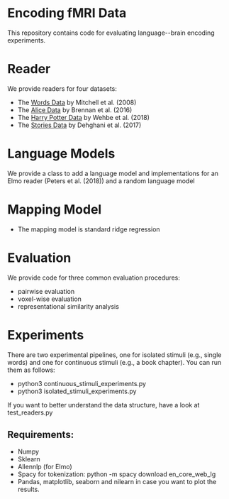 # Encoding fMRI Data
This repository contains code for evaluating language--brain encoding experiments. 


# Reader
We provide readers for four datasets:
* The [Words Data](http://www.cs.cmu.edu/~fmri/science2008/data.html) by Mitchell et al. (2008)
* The [Alice Data](https://sites.lsa.umich.edu/cnllab/2016/06/11/data-sharing-fmri-timecourses-story-listening/) by Brennan et al. (2016) 
* The  [Harry Potter Data](https://drive.google.com/file/d/0By_8Ci8eoDI4Q3NwUEFPRExIeG8/view) by Wehbe et al. (2018)
* The [Stories Data](https://onlinelibrary.wiley.com/doi/abs/10.1002/hbm.23814) by Dehghani et al. (2017)


# Language Models
We provide a class to add a language model and implementations for an Elmo reader (Peters et al. (2018)) and a random language model 

# Mapping Model
* The mapping model is standard ridge regression


# Evaluation
We provide code for three common evaluation procedures:
* pairwise evaluation
* voxel-wise evaluation
* representational similarity analysis 

# Experiments
There are two experimental pipelines, one for isolated stimuli (e.g., single words) and one for continuous stimuli (e.g., a book chapter). 
You can run them as follows: 
* python3 continuous_stimuli_experiments.py
* python3 isolated_stimuli_experiments.py

If you want to better understand the data structure, have a look at test_readers.py

## Requirements:
* Numpy
* Sklearn
* Allennlp (for Elmo)
* Spacy for tokenization: python -m spacy download en_core_web_lg
* Pandas, matplotlib, seaborn and nilearn in case you want to plot the results. 